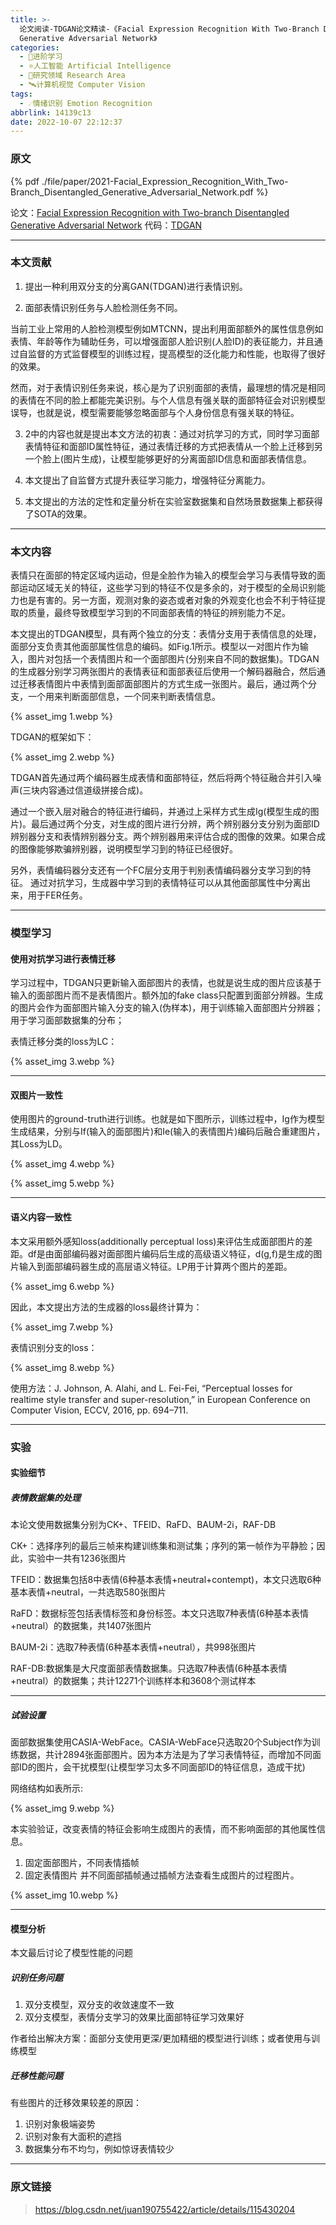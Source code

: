 ```yaml
---
title: >-
  论文阅读-TDGAN论文精读-《Facial Expression Recognition With Two-Branch Disentangled
  Generative Adversarial Network》
categories:
  - 🌙进阶学习
  - ⭐人工智能 Artificial Intelligence
  - 💫研究领域 Research Area
  - 🛰️计算机视觉 Computer Vision
tags:
  - ☄️情绪识别 Emotion Recognition
abbrlink: 14139c13
date: 2022-10-07 22:12:37
---
```


### 原文

{% pdf ./file/paper/2021-Facial_Expression_Recognition_With_Two-Branch_Disentangled_Generative_Adversarial_Network.pdf %}

论文：[Facial Expression Recognition with Two-branch Disentangled Generative Adversarial Network](https://ieeexplore.ieee.org/stamp/stamp.jsp?tp=&arnumber=9197663)
代码：[TDGAN](https://github.com/XsLangley/TDGAN)

<!--more-->

***

### 本文贡献

1. 提出一种利用双分支的分离GAN(TDGAN)进行表情识别。

2. 面部表情识别任务与人脸检测任务不同。

  当前工业上常用的人脸检测模型例如MTCNN，提出利用面部额外的属性信息例如表情、年龄等作为辅助任务，可以增强面部人脸识别(人脸ID)的表征能力，并且通过自监督的方式监督模型的训练过程，提高模型的泛化能力和性能，也取得了很好的效果。

  然而，对于表情识别任务来说，核心是为了识别面部的表情，最理想的情况是相同的表情在不同的脸上都能完美识别。与个人信息有强关联的面部特征会对识别模型误导，也就是说，模型需要能够忽略面部与个人身份信息有强关联的特征。

3. 2中的内容也就是提出本文方法的初衷：通过对抗学习的方式，同时学习面部表情特征和面部ID属性特征，通过表情迁移的方式把表情从一个脸上迁移到另一个脸上(图片生成)，让模型能够更好的分离面部ID信息和面部表情信息。

4. 本文提出了自监督方式提升表征学习能力，增强特征分离能力。

5. 本文提出的方法的定性和定量分析在实验室数据集和自然场景数据集上都获得了SOTA的效果。

***

### 本文内容

表情只在面部的特定区域内运动，但是全脸作为输入的模型会学习与表情导致的面部运动区域无关的特征，这些学习到的特征不仅是多余的，对于模型的全局识别能力也是有害的。另一方面，观测对象的姿态或者对象的外观变化也会不利于特征提取的质量，最终导致模型学习到的不同面部表情的特征的辨别能力不足。

本文提出的TDGAN模型，具有两个独立的分支：表情分支用于表情信息的处理，面部分支负责其他面部属性信息的编码。如Fig.1所示。模型以一对图片作为输入，图片对包括一个表情图片和一个面部图片(分别来自不同的数据集)。TDGAN的生成器分别学习两张图片的表情表征和面部表征后使用一个解码器融合，然后通过迁移表情图片中表情到面部面部图片的方式生成一张图片。最后，通过两个分支，一个用来判断面部信息，一个同来判断表情信息。

{% asset_img 1.webp %}

TDGAN的框架如下：

{% asset_img 2.webp %}

TDGAN首先通过两个编码器生成表情和面部特征，然后将两个特征融合并引入噪声(三块内容通过信道级拼接合成)。

通过一个嵌入层对融合的特征进行编码，并通过上采样方式生成Ig(模型生成的图片)。最后通过两个分支，对生成的图片进行分辨，两个辨别器分支分别为面部ID辨别器分支和表情辨别器分支。两个辨别器用来评估合成的图像的效果。如果合成的图像能够欺骗辨别器，说明模型学习到的特征已经很好。

另外，表情编码器分支还有一个FC层分支用于判别表情编码器分支学习到的特征。
通过对抗学习，生成器中学习到的表情特征可以从其他面部属性中分离出来，用于FER任务。

***

### 模型学习

#### 使用对抗学习进行表情迁移

学习过程中，TDGAN只更新输入面部图片的表情，也就是说生成的图片应该基于输入的面部图片而不是表情图片。额外加的fake class只配置到面部分辨器。生成的图片会作为面部图片输入分支的输入(伪样本)，用于训练输入面部图片分辨器；用于学习面部数据集的分布；

表情迁移分类的loss为LC：

{% asset_img 3.webp %}

***

#### 双图片一致性

使用图片的ground-truth进行训练。也就是如下图所示，训练过程中，Ig作为模型生成结果，分别与If(输入的面部图片)和Ie(输入的表情图片)编码后融合重建图片，其Loss为LD。

{% asset_img 4.webp %}

{% asset_img 5.webp %}

***

#### 语义内容一致性

本文采用额外感知loss(additionally perceptual loss)来评估生成面部图片的差距。df是由面部编码器对面部图片编码后生成的高级语义特征，d(g,f)是生成的图片输入到面部编码器生成的高层语义特征。LP用于计算两个图片的差距。

{% asset_img 6.webp %}

因此，本文提出方法的生成器的loss最终计算为：

{% asset_img 7.webp %}

表情识别分支的loss：

{% asset_img 8.webp %}

使用方法：J. Johnson, A. Alahi, and L. Fei-Fei, “Perceptual losses for realtime style transfer and super-resolution,” in European Conference on Computer Vision, ECCV, 2016, pp. 694–711.

***

### 实验

#### 实验细节

##### 表情数据集的处理

本论文使用数据集分别为CK+、TFEID、RaFD、BAUM-2i，RAF-DB

CK+：选择序列的最后三帧来构建训练集和测试集；序列的第一帧作为平静脸；因此，实验中一共有1236张图片

TFEID：数据集包括8中表情(6种基本表情+neutral+contempt)，本文只选取6种基本表情+neutral，一共选取580张图片

RaFD：数据标签包括表情标签和身份标签。本文只选取7种表情(6种基本表情+neutral）的数据集，共1407张图片

BAUM-2i：选取7种表情(6种基本表情+neutral），共998张图片

RAF-DB:数据集是大尺度面部表情数据集。只选取7种表情(6种基本表情+neutral）的数据集；共计12271个训练样本和3608个测试样本

***

##### 试验设置

面部数据集使用CASIA-WebFace。CASIA-WebFace只选取20个Subject作为训练数据，共计2894张面部图片。因为本方法是为了学习表情特征，而增加不同面部ID的图片，会干扰模型(让模型学习太多不同面部ID的特征信息，造成干扰)

网络结构如表所示:

{% asset_img 9.webp %}

本实验验证，改变表情的特征会影响生成图片的表情，而不影响面部的其他属性信息。
1. 固定面部图片，不同表情插帧
2. 固定表情图片
并不同面部插帧通过插帧方法查看生成图片的过程图片。

{% asset_img 10.webp %}

***

#### 模型分析

本文最后讨论了模型性能的问题

##### 识别任务问题

1. 双分支模型，双分支的收敛速度不一致
2. 双分支模型，表情分支学习的效果比面部特征学习效果好

作者给出解决方案：面部分支使用更深/更加精细的模型进行训练；或者使用与训练模型

##### 迁移性能问题

有些图片的迁移效果较差的原因：
1. 识别对象极端姿势
2. 识别对象有大面积的遮挡
3. 数据集分布不均匀，例如惊讶表情较少

***

### 原文链接

> <https://blog.csdn.net/juan190755422/article/details/115430204>
